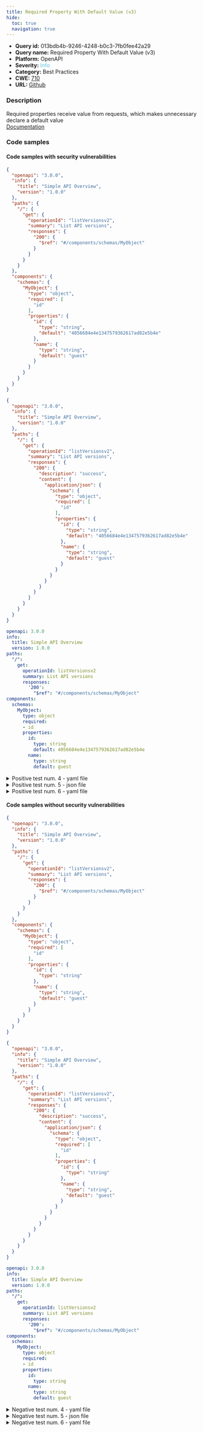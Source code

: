 ```yaml
---
title: Required Property With Default Value (v3)
hide:
  toc: true
  navigation: true
---
```


<style>
  .highlight .hll {
    background-color: #ff171742;
  }
  .md-content {
    max-width: 1100px;
    margin: 0 auto;
  }
</style>

-   **Query id:** 013bdb4b-9246-4248-b0c3-7fb0fee42a29
-   **Query name:** Required Property With Default Value (v3)
-   **Platform:** OpenAPI
-   **Severity:** <span style="color:#5bc0de">Info</span>
-   **Category:** Best Practices
-   **CWE:** <a href="https://cwe.mitre.org/data/definitions/710.html" onclick="newWindowOpenerSafe(event, 'https://cwe.mitre.org/data/definitions/710.html')">710</a>
-   **URL:** [Github](https://github.com/Checkmarx/kics/tree/master/assets/queries/openAPI/general/required_property_default_value)

### Description
Required properties receive value from requests, which makes unnecessary declare a default value<br>
[Documentation](https://swagger.io/specification/#schema-object)

### Code samples
#### Code samples with security vulnerabilities
```json title="Positive test num. 1 - json file" hl_lines="30 14"
{
  "openapi": "3.0.0",
  "info": {
    "title": "Simple API Overview",
    "version": "1.0.0"
  },
  "paths": {
    "/": {
      "get": {
        "operationId": "listVersionsv2",
        "summary": "List API versions",
        "responses": {
          "200": {
            "$ref": "#/components/schemas/MyObject"
          }
        }
      }
    }
  },
  "components": {
    "schemas": {
      "MyObject": {
        "type": "object",
        "required": [
          "id"
        ],
        "properties": {
          "id": {
            "type": "string",
            "default": "4056684e4e1347579362617ad82e5b4e"
          },
          "name": {
            "type": "string",
            "default": "guest"
          }
        }
      }
    }
  }
}

```
```json title="Positive test num. 2 - json file" hl_lines="25"
{
  "openapi": "3.0.0",
  "info": {
    "title": "Simple API Overview",
    "version": "1.0.0"
  },
  "paths": {
    "/": {
      "get": {
        "operationId": "listVersionsv2",
        "summary": "List API versions",
        "responses": {
          "200": {
            "description": "success",
            "content": {
              "application/json": {
                "schema": {
                  "type": "object",
                  "required": [
                    "id"
                  ],
                  "properties": {
                    "id": {
                      "type": "string",
                      "default": "4056684e4e1347579362617ad82e5b4e"
                    },
                    "name": {
                      "type": "string",
                      "default": "guest"
                    }
                  }
                }
              }
            }
          }
        }
      }
    }
  }
}

```
```yaml title="Positive test num. 3 - yaml file" hl_lines="12 22"
openapi: 3.0.0
info:
  title: Simple API Overview
  version: 1.0.0
paths:
  "/":
    get:
      operationId: listVersionsv2
      summary: List API versions
      responses:
        '200':
          "$ref": "#/components/schemas/MyObject"
components:
  schemas:
    MyObject:
      type: object
      required:
      - id
      properties:
        id:
          type: string
          default: 4056684e4e1347579362617ad82e5b4e
        name:
          type: string
          default: guest

```
<details><summary>Positive test num. 4 - yaml file</summary>

```yaml hl_lines="23"
---
openapi: 3.0.0
info:
  title: Simple API Overview
  version: 1.0.0
paths:
  "/":
    get:
      operationId: listVersionsv2
      summary: List API versions
      responses:
        '200':
          description: success
          content:
            application/json:
              schema:
                type: object
                required:
                - id
                properties:
                  id:
                    type: string
                    default: 4056684e4e1347579362617ad82e5b4e
                  name:
                    type: string
                    default: guest

```
</details>
<details><summary>Positive test num. 5 - json file</summary>

```json hl_lines="23"
{
  "swagger": "2.0",
  "info": {
    "title": "Simple API Overview",
    "version": "1.0.0"
  },
  "paths": {
    "/": {
      "post": {
        "summary": "Add a new item",
        "parameters": [
          {
            "in": "body",
            "name": "item",
            "schema": {
              "type": "object",
              "required": [
                "id"
              ],
              "properties": {
                "id": {
                  "type": "string",
                  "default": "4056684e4e1347579362617ad82e5b4e"
                },
                "name": {
                  "type": "string",
                  "default": "guest"
                }
              }
            }
          }
        ],
        "responses": {
          "200": {
            "description": "200 response"
          }
        }
      }
    }
  }
}

```
</details>
<details><summary>Positive test num. 6 - yaml file</summary>

```yaml hl_lines="19"
swagger: "2.0"
info:
  title: Simple API Overview
  version: 1.0.0
paths:
  "/":
    post:
      summary: Add a new item
      parameters:
        - in: body
          name: item
          schema:
            type: object
            required:
              - id
            properties:
              id:
                type: string
                default: 4056684e4e1347579362617ad82e5b4e
              name:
                type: string
                default: guest
      responses:
        "200":
          description: 200 response

```
</details>


#### Code samples without security vulnerabilities
```json title="Negative test num. 1 - json file"
{
  "openapi": "3.0.0",
  "info": {
    "title": "Simple API Overview",
    "version": "1.0.0"
  },
  "paths": {
    "/": {
      "get": {
        "operationId": "listVersionsv2",
        "summary": "List API versions",
        "responses": {
          "200": {
            "$ref": "#/components/schemas/MyObject"
          }
        }
      }
    }
  },
  "components": {
    "schemas": {
      "MyObject": {
        "type": "object",
        "required": [
          "id"
        ],
        "properties": {
          "id": {
            "type": "string"
          },
          "name": {
            "type": "string",
            "default": "guest"
          }
        }
      }
    }
  }
}

```
```json title="Negative test num. 2 - json file"
{
  "openapi": "3.0.0",
  "info": {
    "title": "Simple API Overview",
    "version": "1.0.0"
  },
  "paths": {
    "/": {
      "get": {
        "operationId": "listVersionsv2",
        "summary": "List API versions",
        "responses": {
          "200": {
            "description": "success",
            "content": {
              "application/json": {
                "schema": {
                  "type": "object",
                  "required": [
                    "id"
                  ],
                  "properties": {
                    "id": {
                      "type": "string"
                    },
                    "name": {
                      "type": "string",
                      "default": "guest"
                    }
                  }
                }
              }
            }
          }
        }
      }
    }
  }
}

```
```yaml title="Negative test num. 3 - yaml file"
openapi: 3.0.0
info:
  title: Simple API Overview
  version: 1.0.0
paths:
  "/":
    get:
      operationId: listVersionsv2
      summary: List API versions
      responses:
        '200':
          "$ref": "#/components/schemas/MyObject"
components:
  schemas:
    MyObject:
      type: object
      required:
      - id
      properties:
        id:
          type: string
        name:
          type: string
          default: guest

```
<details><summary>Negative test num. 4 - yaml file</summary>

```yaml
---
openapi: 3.0.0
info:
  title: Simple API Overview
  version: 1.0.0
paths:
  "/":
    get:
      operationId: listVersionsv2
      summary: List API versions
      responses:
        '200':
          description: success
          content:
            application/json:
              schema:
                type: object
                required:
                - id
                properties:
                  id:
                    type: string
                  name:
                    type: string
                    default: guest

```
</details>
<details><summary>Negative test num. 5 - json file</summary>

```json
{
  "swagger": "2.0",
  "info": {
    "title": "Simple API Overview",
    "version": "1.0.0"
  },
  "paths": {
    "/": {
      "post": {
        "summary": "Add a new item",
        "responses": {
          "200": {
            "description": "200 response"
          }
        },
        "parameters": [
          {
            "in": "body",
            "name": "item",
            "schema": {
              "type": "object",
              "required": [
                "id"
              ],
              "properties": {
                "id": {
                  "type": "string"
                },
                "name": {
                  "type": "string",
                  "default": "guest"
                }
              }
            }
          }
        ]
      }
    }
  }
}

```
</details>
<details><summary>Negative test num. 6 - yaml file</summary>

```yaml
swagger: "2.0"
info:
  title: Simple API Overview
  version: 1.0.0
paths:
  "/":
    post:
      summary: Add a new item
      responses:
        "200":
          description: 200 response
      parameters:
        - in: body
          name: item
          schema:
            type: object
            required:
              - id
            properties:
              id:
                type: string
              name:
                type: string
                default: guest

```
</details>
